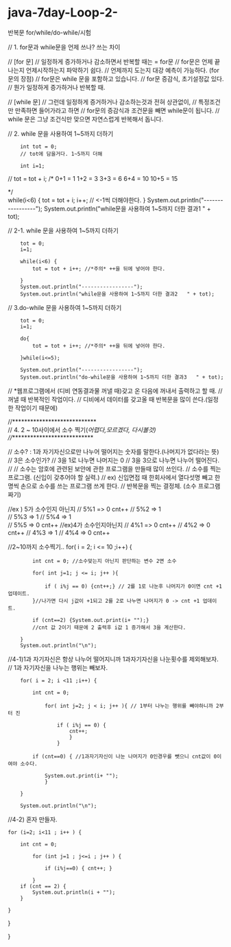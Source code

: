 # java-7day-Loop-2-
반복문 for/while/do-while/시험


	
	
				
// 1. for문과 while문을 언제 쓰나? 쓰는 차이
				
// [for 문]
// 일정하게 증가하거나 감소하면서 반복할 때는 = for문
// for문은 언제 끝나는지 언제시작하는지 파악하기 쉽다.
// 언제까지 도는지 대강 예측이 가능하다. (for문의 장점)
// for문은 while 문을 포함하고 있습니다.
// for문 증감식, 초기설정값 있다.
// 뭔가 일정하게 증가하거나 반복할 때.
				
// [while 문]
// 그런데 일정하게 증거하거나 감소하는것과 전혀 상관없이,
// 특정조건만 만족하면 들어가라고 하면 
// for문의 증감식과 조건문을 빼면 while문이 됩니다.
// while 문은 그냥 조건식만 맞으면 자연스럽게 반복해서 돕니다.

// 2. while 문을 사용하여 1~5까지 더하기
				
		int tot = 0;
		// tot에 담을거다. 1~5까지 더해
				
		int i=1;
//		tot = tot + i;
/*		0+1 = 1
		1+2 = 3
		3+3 = 6
		6+4 = 10
		10+5 = 15
				
*/				
		while(i<6) {
			tot = tot + i;
			i++; // <-1씩 더해야한다.
		}
		System.out.println("-----------------");
		System.out.println("while문을 사용하여 1~5까지 더한 결과1   " + tot);
				

// 2-1. while 문을 사용하여 1~5까지 더하기
				
		tot = 0;		
		i=1;
					
		while(i<6) {
			tot = tot + i++; //*주의* ++을 뒤에 넣어야 한다.
				
		}
		System.out.println("-----------------");
		System.out.println("while문을 사용하여 1~5까지 더한 결과2   " + tot);

// 3.do-while 문을 사용하여 1~5까지 더하기
				
		tot = 0;		
		i=1;
							
		do{
			tot = tot + i++; //*주의* ++을 뒤에 넣어야 한다.
						
		}while(i<=5);
				
		System.out.println("-----------------");
		System.out.println("do-while문을 사용하여 1~5까지 더한 결과3   " + tot);
						
// *웹프로그램에서 (디비 연동결과물 꺼낼 때)갖고 온 다음에 꺼내서 출력하고 할 때.
// 꺼낼 때 반복적인 작업이다.
// 디비에서 데이터를 갖고올 때 반복문을 많이 쓴다.(일정한 작업이기 때문에)
				
//****************************		
// 4.  2 ~ 10사이에서 소수 찍기(*어렵다,모르겠다, 다시볼것)
//****************************
				
// 소수? : 1과 자기자신으로만 나누어 떨어지는 숫자를 말한다.(나머지가 없다라는 뜻)
// 3은 소수인가?
// 3을 1로 나누면 나머지는 0
// 3을 3으로 나누면 나누어 떨어진다.
// 
// 소수는 암호에 관련된 보안에 관한 프로그램을 만들때 많이 쓰인다.
// 소수를 찍는 프로그램. (신입이 갖추어야 할 실력.)
// ex) 신입면접 때 한회사에서 열다섯명 빼고 한명씩 손으로 소수를 쓰는 프로그램 쓰게 한다.
// 반복문을 찍는 결정체. (소수 프로그램 짜기)	
				
//ex ) 5가 소수인지 아닌지
//		5%1 => 0  cnt++
//		5%2 => 1  
//		5%3 => 1
//		5%4 => 1  
//		5%5 => 0  cnt++
//ex)4가 소수인지아닌지
//		4%1 => 0  cnt++
//		4%2 => 0  cnt++
//		4%3 => 1
//		4%4 => 0  cnt++
				
//2~10까지 소수찍기..
		for( i = 2; i <= 10 ;i++) {
					
			int cnt = 0; //소수맞는지 아닌지 판단하는 변수 2면 소수
					
			for( int j=1; j <= i; j++ ){
						
				if ( i%j == 0) {cnt++;} // 2를 1로 나눈후 나머지가 0이면 cnt +1 업데이트.
			}//나가면 다시 j값이 +1되고 2를 2로 나누면 나머지가 0 -> cnt +1 업데이트.
					
			if (cnt==2) {System.out.print(i+ "");}
			//cnt 값 2이기 때문에 2 출력후 i값 1 증가해서 3을 계산한다.
					
		}
		System.out.println("\n");
				
//4-1)1과 자기자신은 항상 나누어 떨어지니까 1과자기자신을 나눈횟수를 제외해보자.
//	  1과 자기자신을 나누는 행위는 빼보자.
				
		for( i = 2; i <11 ;i++) {

			int cnt = 0; 
					
				for( int j=2; j < i; j++ ){ // 1부터 나누는 행위를 빼야하니까 2부터 진
						
					if ( i%j == 0) {	
						cnt++;  
						} 
					}
					
			if (cnt==0) { //1과자기자신이 나눈 나머지가 0인경우를 뺏으니 cnt값이 0이여야 소수다.
						     
				System.out.print(i+ "");
				}
					
		}
				
		System.out.println("\n");
				
//4-2) 혼자 만들자.
				
	for (i=2; i<11 ; i++ ) {
				
		int cnt = 0;
				
			for (int j=1 ; j<=i ; j++ ) {
						
				if (i%j==0) { cnt++; }
						
			}
		if (cnt == 2) {
			System.out.println(i + "");
		}
				
	}
			
 }

}

